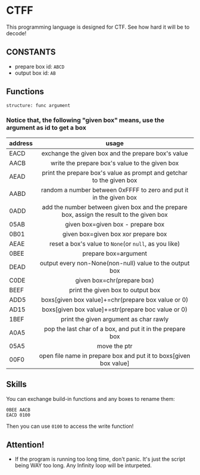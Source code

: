 # CTFF
This programming language is designed for CTF.
See how hard it will be to decode!

## CONSTANTS
- prepare box id: `ABCD`
- output box id: `AB`

## Functions
`structure: func argument`
### Notice that, the following "given box" means, use the argument as id to get a box
|  address   |    usage     |
|:-----------|:------------:|
|EACD|exchange the given box and the prepare box's value|
|AACB|write the prepare box's value to the given box|
|AEAD|print the prepare box's value as prompt and getchar to the given box|
|AABD|random a number between 0xFFFF to zero and put it in the given box|
|0ADD|add the number between given box and the prepare box, assign the result to the given box|
|05AB|given box=given box - prepare box|
|0B01|given box=given box xor prepare box|
|AEAE|reset a box's value to `None`(or `null`, as you like)|
|0BEE|prepare box=argument|
|DEAD|output every non-None(non-null) value to the output box|
|C0DE|given box=chr(prepare box)|
|BEEF|print the given box to output box|
|ADD5|boxs[given box value]+=chr(prepare box value or 0)|
|AD15|boxs[given box value]+=str(prepare boc value or 0)|
|1BEF|print the given argument as char rawly|
|A0A5|pop the last char of a box, and put it in the prepare box|
|05A5|move the ptr|
|00F0|open file name in prepare box and put it to boxs[given box value]|

## Skills
You can exchange build-in functions and any boxes to rename them:
```ctff
0BEE AACB
EACD 0100
```
Then you can use `0100` to access the write function!

## Attention!
- If the program is running too long time, don't panic. It's just the script being WAY too long. Any Infinity loop will be inturpeted.
